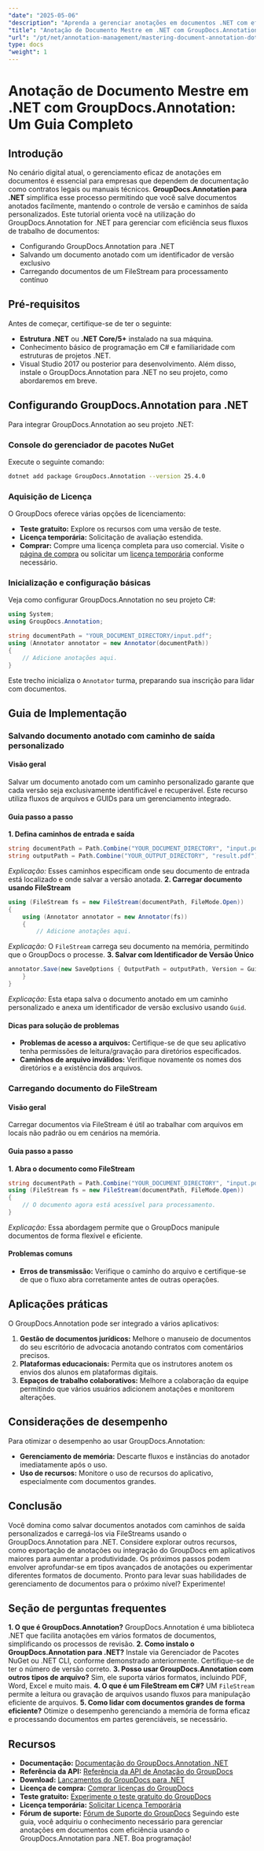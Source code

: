 ```yaml
---
"date": "2025-05-06"
"description": "Aprenda a gerenciar anotações em documentos .NET com eficiência usando o GroupDocs.Annotation. Este guia aborda configuração, personalização e práticas recomendadas para salvar documentos anotados."
"title": "Anotação de Documento Mestre em .NET com GroupDocs.Annotation - Um Guia Completo"
"url": "/pt/net/annotation-management/mastering-document-annotation-dotnet-groupdocs/"
type: docs
"weight": 1
---
```


# Anotação de Documento Mestre em .NET com GroupDocs.Annotation: Um Guia Completo
## Introdução
No cenário digital atual, o gerenciamento eficaz de anotações em documentos é essencial para empresas que dependem de documentação como contratos legais ou manuais técnicos. **GroupDocs.Annotation para .NET** simplifica esse processo permitindo que você salve documentos anotados facilmente, mantendo o controle de versão e caminhos de saída personalizados.
Este tutorial orienta você na utilização do GroupDocs.Annotation for .NET para gerenciar com eficiência seus fluxos de trabalho de documentos:
- Configurando GroupDocs.Annotation para .NET
- Salvando um documento anotado com um identificador de versão exclusivo
- Carregando documentos de um FileStream para processamento contínuo

## Pré-requisitos
Antes de começar, certifique-se de ter o seguinte:
- **Estrutura .NET** ou **.NET Core/5+** instalado na sua máquina.
- Conhecimento básico de programação em C# e familiaridade com estruturas de projetos .NET.
- Visual Studio 2017 ou posterior para desenvolvimento.
Além disso, instale o GroupDocs.Annotation para .NET no seu projeto, como abordaremos em breve.

## Configurando GroupDocs.Annotation para .NET
Para integrar GroupDocs.Annotation ao seu projeto .NET:
### Console do gerenciador de pacotes NuGet
Execute o seguinte comando:
```bash
dotnet add package GroupDocs.Annotation --version 25.4.0
```
### Aquisição de Licença
O GroupDocs oferece várias opções de licenciamento:
- **Teste gratuito:** Explore os recursos com uma versão de teste.
- **Licença temporária:** Solicitação de avaliação estendida.
- **Comprar:** Compre uma licença completa para uso comercial.
Visite o [página de compra](https://purchase.groupdocs.com/buy) ou solicitar um [licença temporária](https://purchase.groupdocs.com/temporary-license/) conforme necessário.

### Inicialização e configuração básicas
Veja como configurar GroupDocs.Annotation no seu projeto C#:
```csharp
using System;
using GroupDocs.Annotation;

string documentPath = "YOUR_DOCUMENT_DIRECTORY/input.pdf";
using (Annotator annotator = new Annotator(documentPath))
{
    // Adicione anotações aqui.
}
```
Este trecho inicializa o `Annotator` turma, preparando sua inscrição para lidar com documentos.

## Guia de Implementação
### Salvando documento anotado com caminho de saída personalizado
#### Visão geral
Salvar um documento anotado com um caminho personalizado garante que cada versão seja exclusivamente identificável e recuperável. Este recurso utiliza fluxos de arquivos e GUIDs para um gerenciamento integrado.
#### Guia passo a passo
**1. Defina caminhos de entrada e saída**
```csharp
string documentPath = Path.Combine("YOUR_DOCUMENT_DIRECTORY", "input.pdf");
string outputPath = Path.Combine("YOUR_OUTPUT_DIRECTORY", "result.pdf");
```
*Explicação:* Esses caminhos especificam onde seu documento de entrada está localizado e onde salvar a versão anotada.
**2. Carregar documento usando FileStream**
```csharp
using (FileStream fs = new FileStream(documentPath, FileMode.Open))
{
    using (Annotator annotator = new Annotator(fs))
    {
        // Adicione anotações aqui.
```
*Explicação:* O `FileStream` carrega seu documento na memória, permitindo que o GroupDocs o processe.
**3. Salvar com Identificador de Versão Único**
```csharp
annotator.Save(new SaveOptions { OutputPath = outputPath, Version = Guid.NewGuid().ToString() });
    }
}
```
*Explicação:* Esta etapa salva o documento anotado em um caminho personalizado e anexa um identificador de versão exclusivo usando `Guid`.
#### Dicas para solução de problemas
- **Problemas de acesso a arquivos:** Certifique-se de que seu aplicativo tenha permissões de leitura/gravação para diretórios especificados.
- **Caminhos de arquivo inválidos:** Verifique novamente os nomes dos diretórios e a existência dos arquivos.
### Carregando documento do FileStream
#### Visão geral
Carregar documentos via FileStream é útil ao trabalhar com arquivos em locais não padrão ou em cenários na memória.
#### Guia passo a passo
**1. Abra o documento como FileStream**
```csharp
string documentPath = Path.Combine("YOUR_DOCUMENT_DIRECTORY", "input.pdf");
using (FileStream fs = new FileStream(documentPath, FileMode.Open))
{
    // O documento agora está acessível para processamento.
}
```
*Explicação:* Essa abordagem permite que o GroupDocs manipule documentos de forma flexível e eficiente.
#### Problemas comuns
- **Erros de transmissão:** Verifique o caminho do arquivo e certifique-se de que o fluxo abra corretamente antes de outras operações.
## Aplicações práticas
O GroupDocs.Annotation pode ser integrado a vários aplicativos:
1. **Gestão de documentos jurídicos:** Melhore o manuseio de documentos do seu escritório de advocacia anotando contratos com comentários precisos.
2. **Plataformas educacionais:** Permita que os instrutores anotem os envios dos alunos em plataformas digitais.
3. **Espaços de trabalho colaborativos:** Melhore a colaboração da equipe permitindo que vários usuários adicionem anotações e monitorem alterações.
## Considerações de desempenho
Para otimizar o desempenho ao usar GroupDocs.Annotation:
- **Gerenciamento de memória:** Descarte fluxos e instâncias do anotador imediatamente após o uso.
- **Uso de recursos:** Monitore o uso de recursos do aplicativo, especialmente com documentos grandes.
## Conclusão
Você domina como salvar documentos anotados com caminhos de saída personalizados e carregá-los via FileStreams usando o GroupDocs.Annotation para .NET. Considere explorar outros recursos, como exportação de anotações ou integração do GroupDocs em aplicativos maiores para aumentar a produtividade.
Os próximos passos podem envolver aprofundar-se em tipos avançados de anotações ou experimentar diferentes formatos de documento. Pronto para levar suas habilidades de gerenciamento de documentos para o próximo nível? Experimente!
## Seção de perguntas frequentes
**1. O que é GroupDocs.Annotation?**
GroupDocs.Annotation é uma biblioteca .NET que facilita anotações em vários formatos de documentos, simplificando os processos de revisão.
**2. Como instalo o GroupDocs.Annotation para .NET?**
Instale via Gerenciador de Pacotes NuGet ou .NET CLI, conforme demonstrado anteriormente. Certifique-se de ter o número de versão correto.
**3. Posso usar GroupDocs.Annotation com outros tipos de arquivo?**
Sim, ele suporta vários formatos, incluindo PDF, Word, Excel e muito mais.
**4. O que é um FileStream em C#?**
UM `FileStream` permite a leitura ou gravação de arquivos usando fluxos para manipulação eficiente de arquivos.
**5. Como lidar com documentos grandes de forma eficiente?**
Otimize o desempenho gerenciando a memória de forma eficaz e processando documentos em partes gerenciáveis, se necessário.
## Recursos
- **Documentação:** [Documentação do GroupDocs.Annotation .NET](https://docs.groupdocs.com/annotation/net/)
- **Referência da API:** [Referência da API de Anotação do GroupDocs](https://reference.groupdocs.com/annotation/net/)
- **Download:** [Lançamentos do GroupDocs para .NET](https://releases.groupdocs.com/annotation/net/)
- **Licença de compra:** [Comprar licenças do GroupDocs](https://purchase.groupdocs.com/buy)
- **Teste gratuito:** [Experimente o teste gratuito do GroupDocs](https://releases.groupdocs.com/annotation/net/)
- **Licença temporária:** [Solicitar Licença Temporária](https://purchase.groupdocs.com/temporary-license/)
- **Fórum de suporte:** [Fórum de Suporte do GroupDocs](https://forum.groupdocs.com/c/annotation/)
Seguindo este guia, você adquiriu o conhecimento necessário para gerenciar anotações em documentos com eficiência usando o GroupDocs.Annotation para .NET. Boa programação!